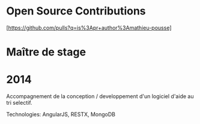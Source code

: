 # Open Source Contributions

[https://github.com/pulls?q=is%3Apr+author%3Amathieu-pousse]


# Maître de stage

# 2014 

Accompagnement de la conception / developpement d'un logiciel d'aide au tri selectif.

Technologies: AngularJS, RESTX, MongoDB